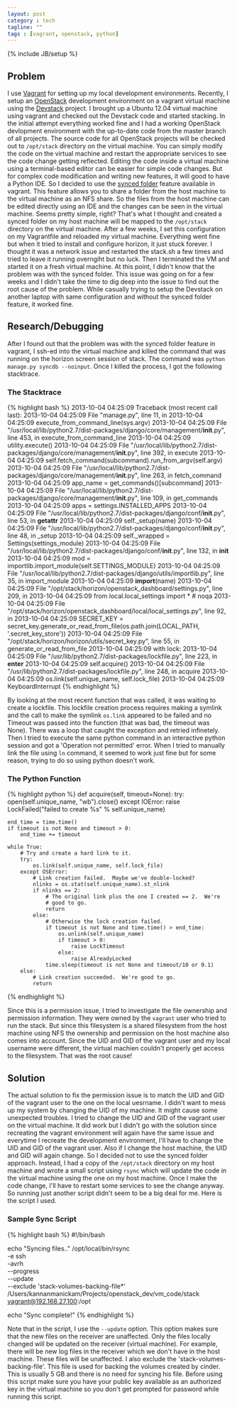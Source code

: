 ```yaml
---
layout: post
category : tech
tagline: ""
tags : [vagrant, openstack, python]
---
```

{% include JB/setup %}

<link href="/blog/assets/css/syntax.css" rel="stylesheet" type="text/css"/>

## Problem
I use [Vagrant](http://www.vagrantup.com/) for setting up my local development
environments. Recently, I setup an [OpenStack](http://www.openstack.org/)
development environment on a vagrant virtual machine using the [Devstack](http://devstack.org/)
project. I brought up a Ubuntu 12.04 virtual machine using vagrant and checked out the Devstack
code and started stacking. In the initial attempt everything worked fine and I had a working
OpenStack devlopment environment with the up-to-date code from the master branch of all
projects. The source code for all OpenStack projects will be checked out to `/opt/stack`
directory on the virtual machine. You can simply modify the code on the virtual machine and
restart the appropriate services to see the code change getting reflected. Editing the code
inside a virtual machine using a terminal-based editor can be easier for simple code changes.
But for complex code modification and writing new features, it will good to have a Python IDE.
So I decided to use the [synced folder](http://docs.vagrantup.com/v2/synced-folders/) feature
available in vagrant. This feature allows you to share a folder from the host machine to the
virtual machine as an NFS share. So the files from the host machine can be edited directly using
an IDE and the changes can be seen in the virtual machine. Seems pretty simple, right? That's what
I thought and created a synced folder on my host machine will be mapped to the `/opt/stack`
directory on the virtual machine. After a few weeks, I set this configuration on my Vagrantfile
and reloaded my virtual machine. Everything went fine but when it tried to install and configure
horizon, it just stuck forever. I thought it was a network issue and restarted the stack.sh a
few times and tried to leave it running overngiht but no luck. Then I
terminated the VM and started it on a fresh virtual machine. At this point, I didn't know that
the problem was with the synced folder. This issue was going on for a few weeks and I didn't
take the time to dig deep into the issue to find out the root cause of the problem. While casually
trying to setup the Devstack on another laptop with same configuration and without the synced folder
feature, it worked fine.

## Research/Debugging
After I found out that the problem was with the synced folder feature in vagrant, I ssh-ed into the
virtual machine and killed the command that was running on the horizon screen session of stack. The
command was `python manage.py syncdb --noinput`. Once I killed the process, I got the following
stacktrace.

### The Stacktrace

{% highlight bash %}
2013-10-04 04:25:09 Traceback (most recent call last):
2013-10-04 04:25:09   File "manage.py", line 11, in <module>
2013-10-04 04:25:09     execute_from_command_line(sys.argv)
2013-10-04 04:25:09   File "/usr/local/lib/python2.7/dist-packages/django/core/management/__init__.py", line 453, in execute_from_command_line
2013-10-04 04:25:09     utility.execute()
2013-10-04 04:25:09   File "/usr/local/lib/python2.7/dist-packages/django/core/management/__init__.py", line 392, in execute
2013-10-04 04:25:09     self.fetch_command(subcommand).run_from_argv(self.argv)
2013-10-04 04:25:09   File "/usr/local/lib/python2.7/dist-packages/django/core/management/__init__.py", line 263, in fetch_command
2013-10-04 04:25:09     app_name = get_commands()[subcommand]
2013-10-04 04:25:09   File "/usr/local/lib/python2.7/dist-packages/django/core/management/__init__.py", line 109, in get_commands
2013-10-04 04:25:09     apps = settings.INSTALLED_APPS
2013-10-04 04:25:09   File "/usr/local/lib/python2.7/dist-packages/django/conf/__init__.py", line 53, in __getattr__
2013-10-04 04:25:09     self._setup(name)
2013-10-04 04:25:09   File "/usr/local/lib/python2.7/dist-packages/django/conf/__init__.py", line 48, in _setup
2013-10-04 04:25:09     self._wrapped = Settings(settings_module)
2013-10-04 04:25:09   File "/usr/local/lib/python2.7/dist-packages/django/conf/__init__.py", line 132, in __init__
2013-10-04 04:25:09     mod = importlib.import_module(self.SETTINGS_MODULE)
2013-10-04 04:25:09   File "/usr/local/lib/python2.7/dist-packages/django/utils/importlib.py", line 35, in import_module
2013-10-04 04:25:09     __import__(name)
2013-10-04 04:25:09   File "/opt/stack/horizon/openstack_dashboard/settings.py", line 209, in <module>
2013-10-04 04:25:09     from local.local_settings import *  # noqa
2013-10-04 04:25:09   File "/opt/stack/horizon/openstack_dashboard/local/local_settings.py", line 92, in <module>
2013-10-04 04:25:09     SECRET_KEY = secret_key.generate_or_read_from_file(os.path.join(LOCAL_PATH, '.secret_key_store'))
2013-10-04 04:25:09   File "/opt/stack/horizon/horizon/utils/secret_key.py", line 55, in generate_or_read_from_file
2013-10-04 04:25:09     with lock:
2013-10-04 04:25:09   File "/usr/lib/python2.7/dist-packages/lockfile.py", line 223, in __enter__
2013-10-04 04:25:09     self.acquire()
2013-10-04 04:25:09   File "/usr/lib/python2.7/dist-packages/lockfile.py", line 248, in acquire
2013-10-04 04:25:09     os.link(self.unique_name, self.lock_file)
2013-10-04 04:25:09 KeyboardInterrupt
{% endhighlight %}

By looking at the most recent function that was called, it was waiting to create a lockfile. This
lockfile creation process requires making a symlink and the call to make the symlink `os.link`
appeared to be failed and no Timeout was passed into the function (that was bad, the timeout was None).
There was a loop that caught the exception and retried infinetely. Then I tried to execute the same
python command in an interactive python session and got a 'Operation not permitted' error. When I tried
to manually link the file using `ln` command, it seemed to work just fine but for some reason, trying to
do so using python doesn't work.

### The Python Function

{% highlight python %}
def acquire(self, timeout=None):
    try:
        open(self.unique_name, "wb").close()
    except IOError:
        raise LockFailed("failed to create %s" % self.unique_name)

    end_time = time.time()
    if timeout is not None and timeout > 0:
        end_time += timeout

    while True:
        # Try and create a hard link to it.
        try:
            os.link(self.unique_name, self.lock_file)
        except OSError:
            # Link creation failed.  Maybe we've double-locked?
            nlinks = os.stat(self.unique_name).st_nlink
            if nlinks == 2:
                # The original link plus the one I created == 2.  We're
                # good to go.
                return
            else:
                # Otherwise the lock creation failed.
                if timeout is not None and time.time() > end_time:
                    os.unlink(self.unique_name)
                    if timeout > 0:
                        raise LockTimeout
                    else:
                        raise AlreadyLocked
                time.sleep(timeout is not None and timeout/10 or 0.1)
        else:
            # Link creation succeeded.  We're good to go.
            return
{% endhighlight %}

Since this is a permission issue, I tried to investigate the file
ownership and permission information. They were owned by the `vagrant` user who tried to run the stack.
But since this filesystem is a shared filesystem from the host machine using NFS the ownership and
permission on the host machine also comes into account. Since the UID and GID of the vagrant user and
my local username were different, the virtual machien couldn't properly get access to the filesystem.
That was the root cause!

## Solution

The actual solution to fix the permission issue is to match the UID and GID of the vagrant user to the
one on the local uesrname. I didn't want to mess up my system by changing the UID of my machine.
It might cause some unexpected troubles. I tried to change the UID and GID of the vagrant user on the
virtual machine. It did work but I didn't go with the solution since recreating the vagrant environment
will again have the same issue and everytime I recreate the development environment, I'll have to change
the UID and GID of the vagrant user. Also if I change the host machine, the UID and GID will again change.
So I decided not to use the synced folder approach. Instead, I had a copy of the `/opt/stack` directory
on my host machine and wrote a small script using `rsync` which will update the code in the virtual machine
using the one on my host machine. Once I make the code change, I'll have to restart some services to see the
change anyway. So running just another script didn't seem to be a big deal for me.
Here is the script I used.

### Sample Sync Script

{% highlight bash %}
#!/bin/bash

echo "Syncing files.."
/opt/local/bin/rsync \
    -e ssh \
    -avrh \
    --progress \
    --update \
    --exclude 'stack-volumes-backing-file*' \
    /Users/kannanmanickam/Projects/openstack_dev/vm_code/stack \
    vagrant@192.168.27.100:/opt

echo "Sync complete!"
{% endhighlight %}

Note that in the script, I use the `--update` option. This option makes sure that the new files on the
receiver are unaffected. Only the files locally changed will be updated on the receiver (virtual machine).
For example, there will be new log files in the receiver which we don't have in the host machine. These
files will be unaffected. I also exclude the 'stack-volumes-backing-file'. This file is used for backing
the volumes created by cinder. This is usually 5 GB and there is no need for syncing his file. Before
using this script make sure you have your public key available as an authorized key in the virtual machine
so you don't get prompted for password while running this script.
